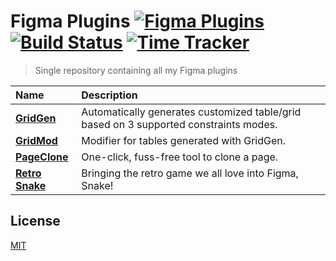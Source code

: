 # Figma Plugins [![Figma Plugins](https://img.shields.io/badge/figma-@stevahnes-0066B3)](https://figma.com/@stevahnes) [![Build Status](https://travis-ci.com/stevahnes/figma-plugins.svg?branch=master)](https://travis-ci.com/stevahnes/figma-plugins) [![Time Tracker](https://wakatime.com/badge/github/stevahnes/figma-plugins.svg)](https://wakatime.com/badge/github/stevahnes/figma-plugins)

> Single repository containing all my Figma plugins

| Name                                           | Description                                                                           |
| :--------------------------------------------- | :------------------------------------------------------------------------------------ |
| [**GridGen**](/packages/figma-gridgen)         | Automatically generates customized table/grid based on 3 supported constraints modes. |
| [**GridMod**](/packages/figma-gridmod)         | Modifier for tables generated with GridGen.                                           |
| [**PageClone**](/packages/figma-page-clone)    | One-click, fuss-free tool to clone a page.                                            |
| [**Retro Snake**](/packages/figma-retro-snake) | Bringing the retro game we all love into Figma, Snake!                                |

## License

[MIT](/LICENSE)
